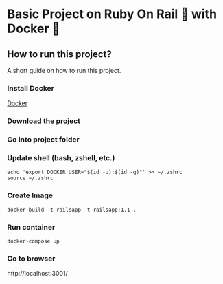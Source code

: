 # Basic Project on Ruby On Rail 💎 with Docker 🐳

## How to run this project?

A short guide on how to run this project.

### Install Docker

[Docker](https://www.docker.com/get-started)

### Download the project

### Go into project folder

### Update shell (bash, zshell, etc.)

```shell
echo 'export DOCKER_USER="$(id -u):$(id -g)"' >> ~/.zshrc
source ~/.zshrc
```

### Create Image

```shell
docker build -t railsapp -t railsapp:1.1 .
```

### Run container

```shell
docker-compose up
```

### Go to browser

http://localhost:3001/
